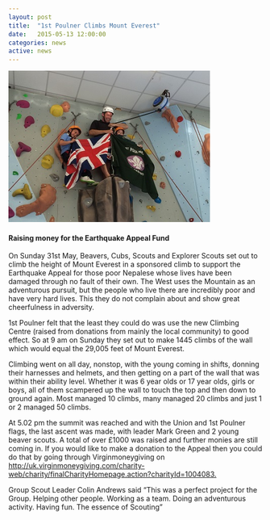 ```yaml
---
layout: post
title:  "1st Poulner Climbs Mount Everest"
date:   2015-05-13 12:00:00
categories: news
active: news
---
```


<img class="img-responsive pull-right img-text" src="/img/news/climbForNepal.jpg" alt="Climb for Nepal">

<h4>Raising money for the Earthquake Appeal Fund</h4>

<p>On Sunday 31st May, Beavers, Cubs, Scouts and Explorer Scouts set out to climb the height of Mount Everest in a sponsored climb to support the Earthquake Appeal for those poor Nepalese whose lives have been damaged through no fault of their own.  The West uses the Mountain as an adventurous pursuit, but the people who live there are incredibly poor and have very hard lives.  This they do not complain about and show great cheerfulness in adversity.</p>

<p>1st Poulner felt that the least they could do was use the new Climbing Centre (raised from donations from mainly the local community) to good effect.  So at 9 am on Sunday they set out to make 1445 climbs of the wall which would equal the 29,005 feet of Mount Everest.</p>

<p>Climbing went on all day, nonstop, with the young coming in shifts, donning their harnesses and helmets, and then getting on a part of the wall that was within their ability level.  Whether it was 6 year olds or 17 year olds, girls or boys, all of them scampered up the wall to touch the top and then down to ground again.  Most managed 10 climbs, many managed 20 climbs and just 1 or 2 managed 50 climbs.</p>

<p>At 5.02 pm the summit was reached and with the Union and 1st Poulner flags, the last ascent was made, with leader Mark Green and 2 young beaver scouts.   A total of over £1000 was raised and further monies are still coming in.  If you would like to make a donation to the Appeal then you could do that by going through Virginmoneygiving  on  <A href="http://uk.virginmoneygiving.com/charity-web/charity/finalCharityHomepage.action?charityId=1004083">http://uk.virginmoneygiving.com/charity-web/charity/finalCharityHomepage.action?charityId=1004083.</a></p>

<p>Group Scout Leader Colin Andrews said “This was a perfect project for the Group.  Helping other people.  Working as a team. Doing an adventurous activity.  Having fun.  The essence of Scouting”</p>
